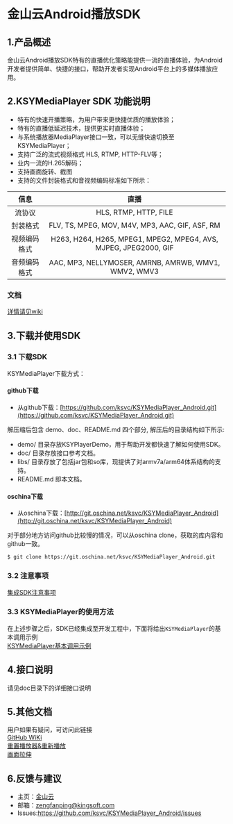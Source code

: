 # 金山云Android播放SDK

## 1.产品概述

金山云Android播放SDK特有的直播优化策略能提供一流的直播体验，为Android开发者提供简单、快捷的接口，帮助开发者实现Android平台上的多媒体播放应用。

## 2.KSYMediaPlayer SDK 功能说明

* 特有的快速开播策略，为用户带来更快捷优质的播放体验；
* 特有的直播低延迟技术，提供更实时直播体验；
* 与系统播放器MediaPlayer接口一致，可以无缝快速切换至KSYMediaPlayer；
* 支持广泛的流式视频格式 HLS, RTMP, HTTP-FLV等；
* 业内一流的H.265解码；
* 支持画面旋转、截图
* 支持的文件封装格式和音视频编码标准如下所示：   


|      信息   |          直播         |   
|:----------:|:---------------------:|   
|   流协议    | HLS, RTMP, HTTP, FILE |   
|   封装格式  | FLV, TS, MPEG, MOV, M4V, MP3, AAC, GIF, ASF, RM |   
| 视频编码格式 | H263, H264, H265, MPEG1, MPEG2, MPEG4, AVS, MJPEG, JPEG2000, GIF |   
| 音频编码格式 | AAC, MP3, NELLYMOSER, AMRNB, AMRWB, WMV1, WMV2, WMV3|   

### 文档

[详情请见wiki](https://github.com/ksvc/KSYMediaPlayer_Android/wiki)

## 3.下载并使用SDK

### 3.1 下载SDK
KSYMediaPlayer下载方式：

#### github下载
* 从github下载：[https://github.com/ksvc/KSYMediaPlayer_Android.git](https://github.com/ksvc/KSYMediaPlayer_Android.git)

解压缩后包含 demo、doc、README.md 四个部分, 解压后的目录结构如下所示:
* demo/ 目录存放KSYPlayerDemo，用于帮助开发都快速了解如何使用SDK。
* doc/ 目录存放接口参考文档。
* libs/ 目录存放了包括jar包和so库，现提供了对armv7a/arm64体系结构的支持。
* README.md 即本文档。

#### oschina下载
* 从oschina下载：[http://git.oschina.net/ksvc/KSYMediaPlayer_Android](http://git.oschina.net/ksvc/KSYMediaPlayer_Android)

对于部分地方访问github比较慢的情况，可以从oschina clone，获取的库内容和github一致。

```
$ git clone https://git.oschina.net/ksvc/KSYMediaPlayer_Android.git
```

### 3.2 注意事项
[集成SDK注意事项](https://github.com/ksvc/KSYMediaPlayer_Android/wiki/SDKIntegration)

### 3.3 KSYMediaPlayer的使用方法
在上述步骤之后，SDK已经集成至开发工程中，下面将给出`KSYMediaPlayer`的基本调用示例   
[KSYMediaPlayer基本调用示例](https://github.com/ksvc/KSYMediaPlayer_Android/wiki/KSYMediaPlayerBasicExample)


## 4.接口说明
请见doc目录下的详细接口说明

## 5.其他文档
用户如果有疑问，可访问此链接   
[GitHub WiKi](https://github.com/ksvc/KSYMediaPlayer_Android/wiki)   
[重置播放器&重新播放](https://github.com/ksvc/KSYMediaPlayer_Android/wiki/reconnectAndRestart)   
[画面拉伸](https://github.com/ksvc/KSYMediaPlayer_Android/wiki/scaleVideo)

## 6.反馈与建议
- 主页：[金山云](http://www.ksyun.com/)
- 邮箱：<zengfanping@kingsoft.com>
- Issues:<https://github.com/ksvc/KSYMediaPlayer_Android/issues>
